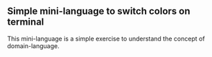 ## Simple mini-language to switch colors on terminal

This mini-language is a simple exercise to understand the concept of domain-language.